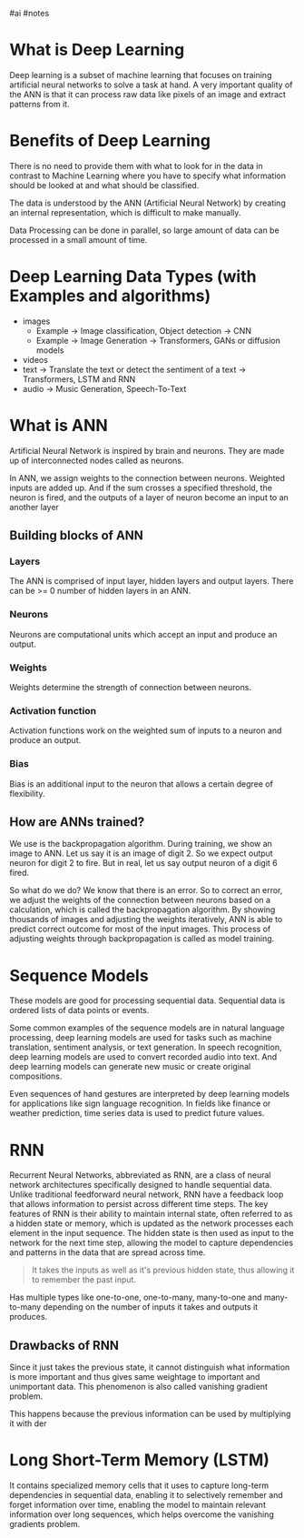 #ai #notes 

# What is Deep Learning

Deep learning is a subset of machine learning that focuses on training artificial neural networks to solve a task at hand. A very important quality of the ANN is that it can process raw data like pixels of an image and extract patterns from it.
# Benefits of Deep Learning

There is no need to provide them with what to look for in the data in contrast to Machine Learning where you have to specify what information should be looked at and what should be classified.

The data is understood by the ANN (Artificial Neural Network) by creating an internal representation, which is difficult to make manually.

Data Processing can be done in parallel, so large amount of data can be processed in a small amount of time.
# Deep Learning Data Types (with Examples and algorithms)

- images 
	- Example -> Image classification, Object detection -> CNN
	- Example -> Image Generation -> Transformers, GANs or diffusion models
- videos
- text -> Translate the text or detect the sentiment of a text -> Transformers, LSTM and RNN
- audio -> Music Generation, Speech-To-Text
# What is ANN

Artificial Neural Network is inspired by brain and neurons. They are made up of interconnected nodes called as neurons.

In ANN, we assign weights to the connection between neurons. Weighted inputs are added up. And if the sum crosses a specified threshold, the neuron is fired, and the outputs of a layer of neuron become an input to an another layer
## Building blocks of ANN

### Layers

The ANN is comprised of input layer, hidden layers and output layers. There can be >= 0 number of hidden layers in an ANN.
### Neurons

Neurons are computational units which accept an input and produce an output. 
### Weights

Weights determine the strength of connection between neurons.
### Activation function
 
Activation functions work on the weighted sum of inputs to a neuron and produce an output.
### Bias
Bias is an additional input to the neuron that allows a certain degree of flexibility.

## How are ANNs trained?

We use is the backpropagation algorithm. During training, we show an image to ANN. Let us say it is an image of digit 2. So we expect output neuron for digit 2 to fire. But in real, let us say output neuron of a digit 6 fired.

So what do we do? We know that there is an error. So to correct an error, we adjust the weights of the connection between neurons based on a calculation, which is called the backpropagation algorithm. By showing thousands of images and adjusting the weights iteratively, ANN is able to predict correct outcome for most of the input images. This process of adjusting weights through backpropagation is called as model training.

# Sequence Models

These models are good for processing sequential data. Sequential data is ordered lists of data points or events.

Some common examples of the sequence models are in natural language processing, deep learning models are used for tasks such as machine translation, sentiment analysis, or text generation. In speech recognition, deep learning models are used to convert recorded audio into text. And deep learning models can generate new music or create original compositions.

Even sequences of hand gestures are interpreted by deep learning models for applications like sign language recognition. In fields like finance or weather prediction, time series data is used to predict future values.

# RNN

Recurrent Neural Networks, abbreviated as RNN, are a class of neural network architectures specifically designed to handle sequential data. Unlike traditional feedforward neural network, RNN have a feedback loop that allows information to persist across different time steps. The key features of RNN is their ability to maintain internal state, often referred to as a hidden state or memory, which is updated as the network processes each element in the input sequence. The hidden state is then used as input to the network for the next time step, allowing the model to capture dependencies and patterns in the data that are spread across time.

> It takes the inputs as well as it's previous hidden state, thus allowing it to remember the past input.

Has multiple types like one-to-one, one-to-many, many-to-one and many-to-many depending on the number of inputs it takes and outputs it produces.

## Drawbacks of RNN

Since it just takes the previous state, it cannot distinguish what information is more important and thus gives same weightage to important and unimportant data. This phenomenon is also called vanishing gradient problem.

This happens because the previous information can be used by multiplying it with der

# Long Short-Term Memory (LSTM)

It contains specialized memory cells that it uses  to capture long-term dependencies in sequential data, enabling it to selectively remember and forget information over time, enabling the model to maintain relevant information over long sequences, which helps overcome the vanishing gradients problem.


